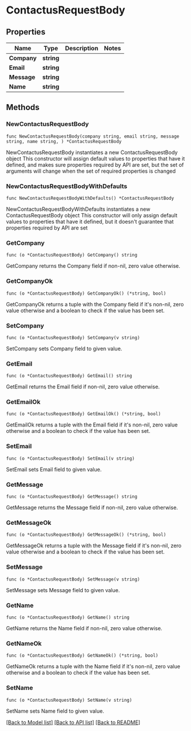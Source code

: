 # ContactusRequestBody

## Properties

Name | Type | Description | Notes
------------ | ------------- | ------------- | -------------
**Company** | **string** |  | 
**Email** | **string** |  | 
**Message** | **string** |  | 
**Name** | **string** |  | 

## Methods

### NewContactusRequestBody

`func NewContactusRequestBody(company string, email string, message string, name string, ) *ContactusRequestBody`

NewContactusRequestBody instantiates a new ContactusRequestBody object
This constructor will assign default values to properties that have it defined,
and makes sure properties required by API are set, but the set of arguments
will change when the set of required properties is changed

### NewContactusRequestBodyWithDefaults

`func NewContactusRequestBodyWithDefaults() *ContactusRequestBody`

NewContactusRequestBodyWithDefaults instantiates a new ContactusRequestBody object
This constructor will only assign default values to properties that have it defined,
but it doesn't guarantee that properties required by API are set

### GetCompany

`func (o *ContactusRequestBody) GetCompany() string`

GetCompany returns the Company field if non-nil, zero value otherwise.

### GetCompanyOk

`func (o *ContactusRequestBody) GetCompanyOk() (*string, bool)`

GetCompanyOk returns a tuple with the Company field if it's non-nil, zero value otherwise
and a boolean to check if the value has been set.

### SetCompany

`func (o *ContactusRequestBody) SetCompany(v string)`

SetCompany sets Company field to given value.


### GetEmail

`func (o *ContactusRequestBody) GetEmail() string`

GetEmail returns the Email field if non-nil, zero value otherwise.

### GetEmailOk

`func (o *ContactusRequestBody) GetEmailOk() (*string, bool)`

GetEmailOk returns a tuple with the Email field if it's non-nil, zero value otherwise
and a boolean to check if the value has been set.

### SetEmail

`func (o *ContactusRequestBody) SetEmail(v string)`

SetEmail sets Email field to given value.


### GetMessage

`func (o *ContactusRequestBody) GetMessage() string`

GetMessage returns the Message field if non-nil, zero value otherwise.

### GetMessageOk

`func (o *ContactusRequestBody) GetMessageOk() (*string, bool)`

GetMessageOk returns a tuple with the Message field if it's non-nil, zero value otherwise
and a boolean to check if the value has been set.

### SetMessage

`func (o *ContactusRequestBody) SetMessage(v string)`

SetMessage sets Message field to given value.


### GetName

`func (o *ContactusRequestBody) GetName() string`

GetName returns the Name field if non-nil, zero value otherwise.

### GetNameOk

`func (o *ContactusRequestBody) GetNameOk() (*string, bool)`

GetNameOk returns a tuple with the Name field if it's non-nil, zero value otherwise
and a boolean to check if the value has been set.

### SetName

`func (o *ContactusRequestBody) SetName(v string)`

SetName sets Name field to given value.



[[Back to Model list]](../README.md#documentation-for-models) [[Back to API list]](../README.md#documentation-for-api-endpoints) [[Back to README]](../README.md)


